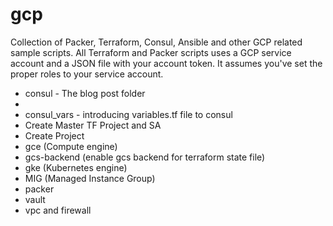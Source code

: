 # gcp
Collection of Packer, Terraform, Consul, Ansible and other GCP related sample scripts.
All Terraform and Packer scripts uses a GCP service account and a JSON file with your account token.  It assumes you've set the proper roles to your service account.

* consul - The blog post folder
*
* consul_vars - introducing variables.tf file to consul
* Create Master TF Project and SA
* Create Project
* gce (Compute engine)
* gcs-backend (enable gcs backend for terraform state file)
* gke (Kubernetes engine)
* MIG (Managed Instance Group)
* packer
* vault
* vpc and firewall
